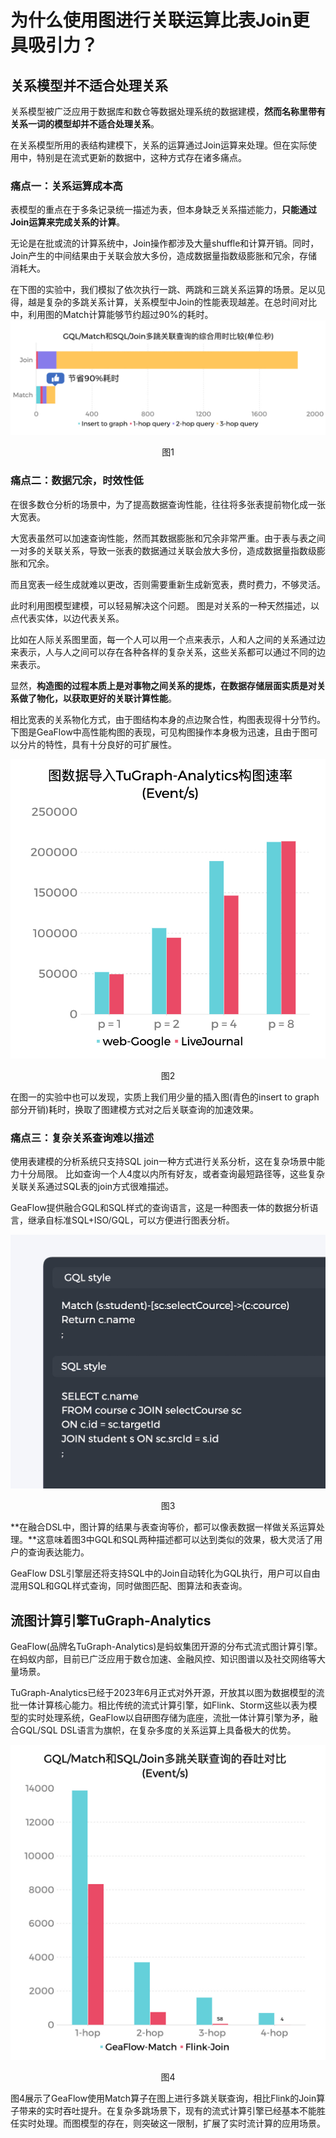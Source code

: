 # 为什么使用图进行关联运算比表Join更具吸引力？

## 关系模型并不适合处理关系

关系模型被广泛应用于数据库和数仓等数据处理系统的数据建模，**然而名称里带有关系一词的模型却并不适合处理关系**。

在关系模型所用的表结构建模下，关系的运算通过Join运算来处理。但在实际使用中，特别是在流式更新的数据中，这种方式存在诸多痛点。

### 痛点一：关系运算成本高

表模型的重点在于多条记录统一描述为表，但本身缺乏关系描述能力，**只能通过Join运算来完成关系的计算**。

无论是在批或流的计算系统中，Join操作都涉及大量shuffle和计算开销。同时，Join产生的中间结果由于关联会放大多份，造成数据量指数级膨胀和冗余，存储消耗大。

在下图的实验中，我们模拟了依次执行一跳、两跳和三跳关系运算的场景。足以见得，越是复杂的多跳关系计算，关系模型中Join的性能表现越差。在总时间对比中，利用图的Match计算能够节约超过90%的耗时。
![total_time](../../../static/img/vs_join_total_time_cn.jpg)
<center>图1</center>

### 痛点二：数据冗余，时效性低

在很多数仓分析的场景中，为了提高数据查询性能，往往将多张表提前物化成一张大宽表。

大宽表虽然可以加速查询性能，然而其数据膨胀和冗余非常严重。由于表与表之间一对多的关联关系，导致一张表的数据通过关联会放大多份，造成数据量指数级膨胀和冗余。

而且宽表一经生成就难以更改，否则需要重新生成新宽表，费时费力，不够灵活。

此时利用图模型建模，可以轻易解决这个问题。 图是对关系的一种天然描述，以点代表实体，以边代表关系。

比如在人际关系图里面，每一个人可以用一个点来表示，人和人之间的关系通过边来表示，人与人之间可以存在各种各样的复杂关系，这些关系都可以通过不同的边来表示。

显然，**构造图的过程本质上是对事物之间关系的提炼，在数据存储层面实质是对关系做了物化，以获取更好的关联计算性能**。

相比宽表的关系物化方式，由于图结构本身的点边聚合性，构图表现得十分节约。 下图是GeaFlow中高性能构图的表现，可见构图操作本身极为迅速，且由于图可以分片的特性，具有十分良好的可扩展性。

![insert_throuput](../../../static/img/insert_throuput_cn.jpg)
<center>图2</center>

在图一的实验中也可以发现，实质上我们用少量的插入图(青色的insert to graph部分开销)耗时，换取了图建模方式对之后关联查询的加速效果。


### 痛点三：复杂关系查询难以描述

使用表建模的分析系统只支持SQL join一种方式进行关系分析，这在复杂场景中能力十分局限。 比如查询一个人4度以内所有好友，或者查询最短路径等，这些复杂关联关系通过SQL表的join方式很难描述。

GeaFlow提供融合GQL和SQL样式的查询语言，这是一种图表一体的数据分析语言，继承自标准SQL+ISO/GQL，可以方便进行图表分析。

![code_style](../../../static/img/code_style.jpg)
<center>图3</center>

**在融合DSL中，图计算的结果与表查询等价，都可以像表数据一样做关系运算处理。**这意味着图3中GQL和SQL两种描述都可以达到类似的效果，极大灵活了用户的查询表达能力。

GeaFlow DSL引擎层还将支持SQL中的Join自动转化为GQL执行，用户可以自由混用SQL和GQL样式查询，同时做图匹配、图算法和表查询。

## 流图计算引擎TuGraph-Analytics

GeaFlow(品牌名TuGraph-Analytics)是蚂蚁集团开源的分布式流式图计算引擎。在蚂蚁内部，目前已广泛应用于数仓加速、金融风控、知识图谱以及社交网络等大量场景。

TuGraph-Analytics已经于2023年6月正式对外开源，开放其以图为数据模型的流批一体计算核心能力。相比传统的流式计算引擎，如Flink、Storm这些以表为模型的实时处理系统，GeaFlow以自研图存储为底座，流批一体计算引擎为矛，融合GQL/SQL DSL语言为旗帜，在复杂多度的关系运算上具备极大的优势。


![insert_throuput](../../../static/img/query_throuput_cn.jpg)
<center>图4</center>

图4展示了GeaFlow使用Match算子在图上进行多跳关联查询，相比Flink的Join算子带来的实时吞吐提升。在复杂多跳场景下，现有的流式计算引擎已经基本不能胜任实时处理。而图模型的存在，则突破这一限制，扩展了实时流计算的应用场景。